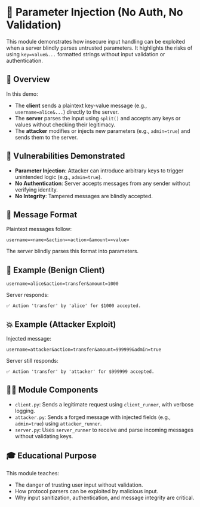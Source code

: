 # 🧩 Parameter Injection (No Auth, No Validation)

This module demonstrates how insecure input handling can be exploited when a server blindly parses untrusted parameters. It highlights the risks of using `key=value&...` formatted strings without input validation or authentication.

## 📘 Overview

In this demo:
- The **client** sends a plaintext key-value message (e.g., `username=alice&...`) directly to the server.
- The **server** parses the input using `split()` and accepts any keys or values without checking their legitimacy.
- The **attacker** modifies or injects new parameters (e.g., `admin=true`) and sends them to the server.

## 🔐 Vulnerabilities Demonstrated

- **Parameter Injection**: Attacker can introduce arbitrary keys to trigger unintended logic (e.g., `admin=true`).
- **No Authentication**: Server accepts messages from any sender without verifying identity.
- **No Integrity**: Tampered messages are blindly accepted.

## 🎯 Message Format

Plaintext messages follow:
```
username=<name>&action=<action>&amount=<value>
```

The server blindly parses this format into parameters.

## 🧪 Example (Benign Client)

```
username=alice&action=transfer&amount=1000
```

Server responds:
```
✅ Action 'transfer' by 'alice' for $1000 accepted.
```

## 💥 Example (Attacker Exploit)

Injected message:
```
username=attacker&action=transfer&amount=999999&admin=true
```

Server still responds:
```
✅ Action 'transfer' by 'attacker' for $999999 accepted.
```

## 🧑‍💻 Module Components

- `client.py`: Sends a legitimate request using `client_runner`, with verbose logging.
- `attacker.py`: Sends a forged message with injected fields (e.g., `admin=true`) using `attacker_runner`.
- `server.py`: Uses `server_runner` to receive and parse incoming messages without validating keys.

## 🎓 Educational Purpose

This module teaches:
- The danger of trusting user input without validation.
- How protocol parsers can be exploited by malicious input.
- Why input sanitization, authentication, and message integrity are critical.